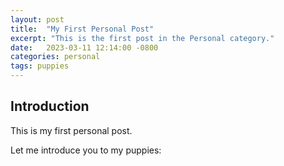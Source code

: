 ```yaml
---
layout: post
title:  "My First Personal Post"
excerpt: "This is the first post in the Personal category."
date:   2023-03-11 12:14:00 -0800
categories: personal
tags: puppies
---
```


## Introduction

This is my first personal post.

Let me introduce you to my puppies: